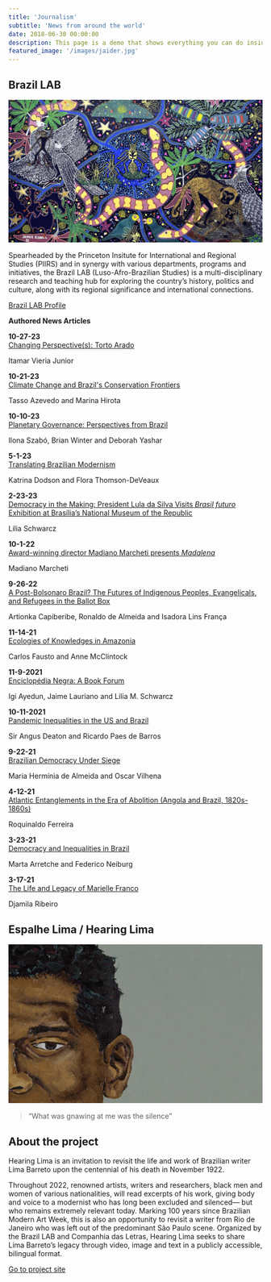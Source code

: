 ```yaml
---
title: 'Journalism'
subtitle: 'News from around the world'
date: 2018-06-30 00:00:00
description: This page is a demo that shows everything you can do inside portfolio and blog posts.
featured_image: '/images/jaider.jpg'
---
```


## Brazil LAB 

![](/images/jaider.jpg)

Spearheaded by the Princeton Insitute for International and Regional Studies (PIIRS) and in synergy with various departments, programs and initiatives, the Brazil LAB (Luso-Afro-Brazilian Studies) is a multi-disciplinary research and teaching hub for exploring the country’s history, politics and culture, along with its regional significance and international connections.

[Brazil LAB Profile](https://brazillab.princeton.edu/people/daniel-persia)

**Authored News Articles**

**10-27-23** <br>
[Changing Perspective(s): Torto Arado](https://brazillab.princeton.edu/news/changing-perspectives-brazilian-writer-itamar-vieira-junior-torto-arado)

Itamar Vieria Junior

**10-21-23** <br>
[Climate Change and Brazil's Conservation Frontiers](https://brazillab.princeton.edu/news/climate-change-and-brazils-conservation-frontiers)

Tasso Azevedo and Marina Hirota

**10-10-23** <br>
[Planetary Governance: Perspectives from Brazil](https://brazillab.princeton.edu/news/brazil-crossroads)

Ilona Szabó, Brian Winter and Deborah Yashar

**5-1-23** <br> 
[Translating Brazilian Modernism](https://brazillab.princeton.edu/news/translating-brazilian-modernism-roundtable-katrina-dodson-and-flora-thomson-deveaux)

Katrina Dodson and Flora Thomson-DeVeaux


**2-23-23** <br>
[Democracy in the Making: President Lula da Silva Visits *Brasil futuro* Exhibition at Brasília’s National Museum of the Republic](https://brazillab.princeton.edu/news/democracy-making-president-lula-da-silva-visits-brasil-futuro-exhibition-bras%C3%ADlia’s-national#:-:text=daniel%20persia) <br>

Lilia Schwarcz 

**10-1-22** <br>
[Award-winning director Madiano Marcheti presents *Madalena*](https://brazillab.princeton.edu/news/award-winning-director-madiano-marcheti-presents-madalena) <br>

Madiano Marcheti 


**9-26-22** <br>
[A Post-Bolsonaro Brazil? The Futures of Indigenous Peoples, Evangelicals, and Refugees in the Ballot Box](https://brazillab.princeton.edu/news/post-bolsonaro-brazil-scholars-discuss-possible-futures-indigenous-peoples-evangelicals-and) <br>

Artionka Capiberibe, Ronaldo de Almeida and Isadora Lins França <br>

**11-14-21** <br> 
[Ecologies of Knowledges in Amazonia](https://brazillab.princeton.edu/news/carlos-fausto-and-anne-mcclintock-ecologies-knowledges-amazonia) <br>

Carlos Fausto and Anne McClintock <br>

**11-9-2021** <br> 
[Enciclopédia Negra: A Book Forum](https://brazillab.princeton.edu/news/enciclopedia-negra-book-forum-igi-ayedun-jaime-lauriano-and-lilia-m-schwarcz)<br>

Igi Ayedun, Jaime Lauriano and Lilia M. Schwarcz <br>

**10-11-2021** <br>
[Pandemic Inequalities in the US and Brazil](https://brazillab.princeton.edu/news/sir-angus-deaton-and-ricardo-paes-de-barros-pandemic-inequalities-us-and-brazil)<br>

Sir Angus Deaton and Ricardo Paes de Barros <br>

**9-22-21**<br>
[Brazilian Democracy Under Siege](https://brazillab.princeton.edu/news/maria-herminia-tavares-de-almeida-and-oscar-vilhena-brazilian-democracy-under-siege) <br> 

Maria Hermínia de Almeida and Oscar Vilhena <br>

**4-12-21** <br>
[Atlantic Entanglements in the Era of Abolition (Angola and Brazil, 1820s-1860s)](https://brazillab.princeton.edu/news/roquinaldo-ferreira-atlantic-entanglements-era-abolition-angola-and-brazil-1820s-1860s)<br>

Roquinaldo Ferreira <br>

**3-23-21** <br>
[Democracy and Inequalities in Brazil](https://brazillab.princeton.edu/news/marta-arretche-and-federico-neiburg-democracy-and-inequalities-brazil)<br>

Marta Arretche and Federico Neiburg <br>

**3-17-21** <br>
[The Life and Legacy of Marielle Franco](https://brazillab.princeton.edu/news/djamila-ribeiro-life-and-legacy-marielle-franco)<br>

Djamila Ribeiro <br>

## Espalhe Lima / Hearing Lima 

![](/images/lima.jpg)

>“What was gnawing at me was the silence” 

## About the project

Hearing Lima is an invitation to revisit the life and work of Brazilian writer Lima Barreto upon the centennial of his death in November 1922.

Throughout 2022, renowned artists, writers and researchers, black men and women of various nationalities, will read excerpts of his work, giving body and voice to a modernist who has long been excluded and silenced— but who remains extremely relevant today. Marking 100 years since Brazilian Modern Art Week, this is also an opportunity to revisit a writer from Rio de Janeiro who was left out of the predominant São Paulo scene. Organized by the Brazil LAB and Companhia das Letras, Hearing Lima seeks to share Lima Barreto’s legacy through video, image and text in a publicly accessible, bilingual format.

<a href="https://www.espalhelima.com.br/en/" class="button button--large">Go to project site</a>
